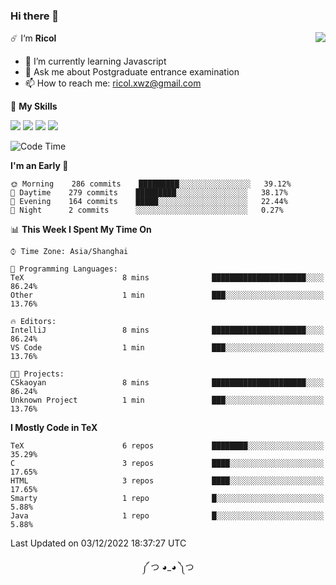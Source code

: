 ### Hi there 👋

<a href="#">
  <img align="right" src="https://github-readme-stats.vercel.app/api?username=Ricolxwz&count_private=true&show_icons=true&theme=prussian" />
</a>

☄️ I‘m **Ricol**

- 🌱 I’m currently learning Javascript
- 💬 Ask me about Postgraduate entrance examination
- 📫 How to reach me: ricol.xwz@gmail.com

🌟 **My Skills**

![](https://img.shields.io/badge/-Git-000000?style=flat-square&logo=git&logoColor=fff)
![](https://img.shields.io/badge/-C-3e74a2?style=flat-square&logo=C&logoColor=fff)
![](https://img.shields.io/badge/-Python-4fc08d?style=flat-square&logo=python&logoColor=fff)
![](https://img.shields.io/badge/-java-ffa500?style=flat-square&logo=java&logoColor=fff)

<!--START_SECTION:waka-->
![Code Time](http://img.shields.io/badge/Code%20Time-389%20hrs%2030%20mins-blue)

**I'm an Early 🐤** 

```text
🌞 Morning    286 commits    █████████░░░░░░░░░░░░░░░░   39.12% 
🌆 Daytime    279 commits    █████████░░░░░░░░░░░░░░░░   38.17% 
🌃 Evening    164 commits    █████░░░░░░░░░░░░░░░░░░░░   22.44% 
🌙 Night      2 commits      ░░░░░░░░░░░░░░░░░░░░░░░░░   0.27%

```


📊 **This Week I Spent My Time On** 

```text
⌚︎ Time Zone: Asia/Shanghai

💬 Programming Languages: 
TeX                      8 mins              █████████████████████░░░░   86.24% 
Other                    1 min               ███░░░░░░░░░░░░░░░░░░░░░░   13.76%

🔥 Editors: 
IntelliJ                 8 mins              █████████████████████░░░░   86.24% 
VS Code                  1 min               ███░░░░░░░░░░░░░░░░░░░░░░   13.76%

🐱‍💻 Projects: 
CSkaoyan                 8 mins              █████████████████████░░░░   86.24% 
Unknown Project          1 min               ███░░░░░░░░░░░░░░░░░░░░░░   13.76%

```

**I Mostly Code in TeX** 

```text
TeX                      6 repos             ████████░░░░░░░░░░░░░░░░░   35.29% 
C                        3 repos             ████░░░░░░░░░░░░░░░░░░░░░   17.65% 
HTML                     3 repos             ████░░░░░░░░░░░░░░░░░░░░░   17.65% 
Smarty                   1 repo              █░░░░░░░░░░░░░░░░░░░░░░░░   5.88% 
Java                     1 repo              █░░░░░░░░░░░░░░░░░░░░░░░░   5.88%

```



 Last Updated on 03/12/2022 18:37:27 UTC
<!--END_SECTION:waka-->

<div align="center">
༼ つ ◕_◕ ༽つ
</div>
